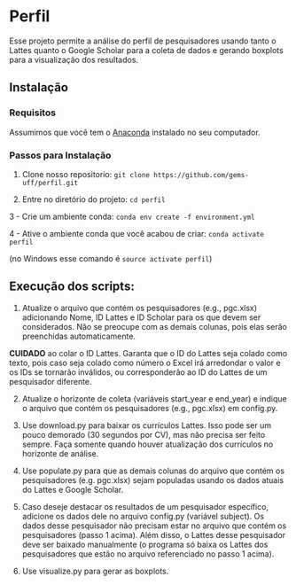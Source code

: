 # Perfil

Esse projeto permite a análise do perfil de pesquisadores usando tanto o Lattes quanto o Google Scholar para a coleta de dados e gerando boxplots para a visualização dos resultados.

## Instalação

### Requisitos 
Assumimos que você tem o [Anaconda](https://www.anaconda.com/) instalado no seu computador.

### Passos para Instalação

1. Clone nosso repositorio:
`git clone https://github.com/gems-uff/perfil.git`

2. Entre no diretório do projeto:
`cd perfil`

3 - Crie um ambiente conda:
`conda env create -f environment.yml`

4 - Ative o ambiente conda que você acabou de criar:
`conda activate perfil`

(no Windows esse comando é `source activate perfil`)

## Execução dos scripts:

1. Atualize o arquivo que contém os pesquisadores (e.g., pgc.xlsx) adicionando Nome, ID Lattes e ID Scholar para os que devem ser considerados. Não se preocupe com as demais colunas, pois elas serão preenchidas automaticamente. 

**CUIDADO** ao colar o ID Lattes. Garanta que o ID do Lattes seja colado como texto, pois caso seja colado como número o Excel irá arredondar o valor e os IDs se tornarão inválidos, ou corresponderão ao ID do Lattes de um pesquisador diferente. 

2. Atualize o horizonte de coleta (variáveis start_year e end_year) e indique o arquivo que contém os pesquisadores (e.g., pgc.xlsx) em config.py.

3. Use download.py para baixar os currículos Lattes. Isso pode ser um pouco demorado (30 segundos por CV), mas não precisa ser feito sempre. Faça somente quando houver atualização dos currículos no horizonte de análise.

4. Use populate.py para que as demais colunas do arquivo que contém os pesquisadores (e.g. pgc.xlsx) sejam populadas usando os dados atuais do Lattes e Google Scholar.

5. Caso deseje destacar os resultados de um pesquisador específico, adicione os dados dele no arquivo config.py (variável subject). Os dados desse pesquisador não precisam estar no arquivo que contém os pesquisadores (passo 1 acima). Além disso, o Lattes desse pesquisador deve ser baixado manualmente (o programa só baixa os Lattes dos pesquisadores que estão no arquivo referenciado no passo 1 acima). 

6. Use visualize.py para gerar as boxplots.